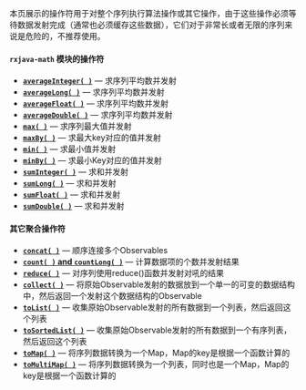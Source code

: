本页展示的操作符用于对整个序列执行算法操作或其它操作，由于这些操作必须等待数据发射完成（通常也必须缓存这些数据），它们对于非常长或者无限的序列来说是危险的，不推荐使用。

#### `rxjava-math` 模块的操作符
* [**`averageInteger( )`**](Mathematical.md#Average) — 求序列平均数并发射
* [**`averageLong( )`**](Mathematical.md#Average) — 求序列平均数并发射
* [**`averageFloat( )`**](Mathematical.md#Average) — 求序列平均数并发射
* [**`averageDouble( )`**](Mathematical.md#Average) — 求序列平均数并发射
* [**`max( )`**](Mathematical.md#Max) — 求序列最大值并发射
* [**`maxBy( )`**](Mathematical.md#Max) — 求最大key对应的值并发射
* [**`min( )`**](Mathematical.md#Min) — 求最小值并发射
* [**`minBy( )`**](Mathematical.md#Min) — 求最小Key对应的值并发射
* [**`sumInteger( )`**](Mathematical.md#Sum) — 求和并发射
* [**`sumLong( )`**](Mathematical.md#Sum) — 求和并发射
* [**`sumFloat( )`**](Mathematical.md#Sum) — 求和并发射
* [**`sumDouble( )`**](Mathematical.md#Sum) — 求和并发射

#### 其它聚合操作符
* [**`concat( )`**](Mathematical.md#Concat) — 顺序连接多个Observables
* [**`count( )` and `countLong( )`**](Mathematical.md#Count) — 计算数据项的个数并发射结果
* [**`reduce( )`**](Mathematical.md#Reduce) — 对序列使用reduce()函数并发射对吼的结果
* [**`collect( )`**](Mathematical.md#Reduce) — 将原始Observable发射的数据放到一个单一的可变的数据结构中，然后返回一个发射这个数据结构的Observable
* [**`toList( )`**](To.md) — 收集原始Observable发射的所有数据到一个列表，然后返回这个列表
* [**`toSortedList( )`**](To.md) — 收集原始Observable发射的所有数据到一个有序列表，然后返回这个列表
* [**`toMap( )`**](To.md) — 将序列数据转换为一个Map，Map的key是根据一个函数计算的
* [**`toMultiMap( )`**](To.md) — 将序列数据转换为一个列表，同时也是一个Map，Map的key是根据一个函数计算的
